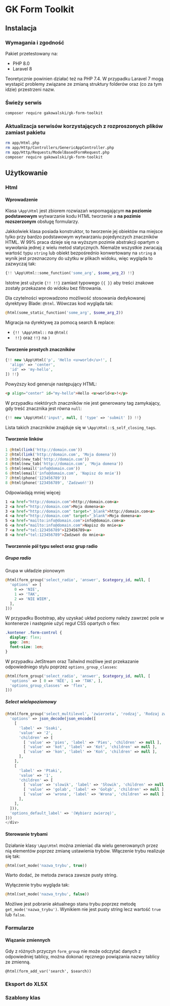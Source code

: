 # GK Form Toolkit

## Instalacja

### Wymagania i zgodność

Pakiet przetestowany na:

* PHP 8.0
* Laravel 8

Teoretycznie powinien działać też na PHP 7.4. W przypadku Laravel 7 mogą wystapić problemy związane ze zmianą struktury folderów oraz (co za tym idzie) przestrzeni nazw.

### Świeży serwis

```bash
composer require gakowalski/gk-form-toolkit
```

### Aktualizacja serwisów korzystających z rozproszonych plików zamiast pakietu

```bash
rm app/Html.php
rm app/Http/Controllers/GenericAppController.php
rm app/Http/Requests/ModelBasedFormRequest.php
composer require gakowalski/gk-form-toolkit
```

## Użytkowanie

### Html

#### Wprowadzenie

Klasa `\App\Html` jest zbiorem rozwiazań wspomagającym **na poziomie podstawowym** wytwarzanie kodu HTML tworzenie a **na pozimie rozszerzonym** obsługę formularzy.

Jakkolwiek klasa posiada konstruktor, to tworzenie jej obiektów ma miejsce tylko przy bardzo podstawowym wytwarzaniu pojedynczych znaczników HTML. W 99% praca dzieje się na wyższym pozimie abstrakcji opartym o wywołania jednej z wielu metod statycznych. Niemalże wszystkie zwracają wartość typu `string` lub obiekt bezpośrednio konwertowany na `string` a wynik jest przeznaczony do użytku w plikach widoku, więc wygląda to zazwyczaj tak:

```php
{!! \App\Html::some_function('some_arg', $some_arg_2) !!}
```

Istotne jest użycie `{!! !!}` zamiast typowego `{{ }}` aby treści znakowe zostały przekazane do widoku bez filtrowania.

Dla czytelności wprowadzono możliwość stosowania dedykowanej dyrektywy Blade: `@html`. Wówczas kod wygląda tak:

```php
@html(some_static_function('some_arg', $some_arg_2))
```

Migracja na dyrektywę za pomocą search & replace:

* `{!! \App\Html::` na `@html(`
* ` !!}` oraz `!!}` na `)`

#### Tworzenie prostych znaczników

```php
{!! new \App\Html('p', 'Hello <u>world</u>!', [
  'align' => 'center',
  'id' => 'my-hello',
]) !!}
```

Powyższy kod generuje następujący HTML:

```html
<p align="center" id="my-hello">Hello <u>world<u>!</p>
```

W przypadku niektórych znaczników nie jest generowany tag zamykający, gdy treść znacznika jest równa `null`:

```php
{!! new \App\Html('input', null, [ 'type' => 'submit' ]) !!}
```

Lista takich znaczników znajduje się w `\App\Html::$_self_closing_tags`.

#### Tworzenie linków

```php
1 @html(link('http://domain.com'))
2 @html(link('http://domain.com', 'Moja domena'))
3 @html(new_tab('http://domain.com'))
4 @html(new_tab('http://domain.com', 'Moja domena'))
5 @html(email('info@domain.com'))
6 @html(email('info@domain.com', 'Napisz do mnie'))
7 @html(phone('123456789'))
8 @html(phone('123456789', 'Zadzwoń!'))
```

Odpowiadają mniej więcej:

```html
1 <a href="http://domain.com">http://domain.com<a>
2 <a href="http://domain.com">Moja domena<a>
3 <a href="http://domain.com" target="_blank">http://domain.com<a>
4 <a href="http://domain.com" target="_blank">Moja domena<a>
5 <a href="mailto:info@domain.com">info@domain.com<a>
6 <a href="mailto:info@domain.com">Napisz do mnie<a>
7 <a href="tel:123456789">123456789<a>
8 <a href="tel:123456789">Zadzwoń do mnie<a>
```

#### Tworzennie pól typu select oraz grup radio

##### Grupa radio

Grupa w układzie pionowym

```php
@html(form_group('select_radio', 'answer', $category_id, null, [
  'options' => [
    0 => 'NIE',
    1 => 'TAK',
    2 => 'NIE WIEM',
  ],
]))
```

W przypadku Bootstrap, aby uzyskać układ poziomy należy zawrzeć pole w kontenerze i następnie użyć reguł CSS opartych o flex:

```css
.kontener .form-control {
  display: flex;
  gap: 2em;
  font-size: 1em;
}
```

W przypadku JetStream oraz Tailwind możliwe jest przekazanie odpowiedniego stylu poprzez `options_group_classes`:

```php
@html(form_group('select_radio', 'answer', $category_id, null, [
  'options' => [ 0 => 'NIE', 1 => 'TAK', ],
  'options_group_classes' => 'flex',
]))
```

##### Select wielopoziomowy

```php
@html(form_group('select_multilevel', 'zwierzeta', 'rodzaj', 'Rodzaj zwierzęcia', [
  'options' => json_decode(json_encode([
    [
      'label' => 'Ssaki',
      'value' => '2',
      'children' => [
        [ 'value' => 'pies', 'label' => 'Pies', 'children' => null ],
        [ 'value' => 'kot', 'label' => 'Kot', 'children' => null ],
        [ 'value' => 'kon', 'label' => 'Koń', 'children' => null ],
      ],
    ],
    [
      'label' => 'Ptaki',
      'value' => '1',
      'children' => [
        [ 'value' => 'slowik', 'label' => 'Słowik', 'children' => null ],
        [ 'value' => 'golab', 'label' => 'Gołąb', 'children' => null ],
        [ 'value' => 'wrona', 'label' => 'Wrona', 'children' => null ],
      ],
    ],
  ])),
  'options_default_label' => '(Wybierz zwierzę)',
]))
</div>
```

#### Sterowanie trybami

Działanie klasy `\App\Html` można zmieniać dla wielu generowanych przez nią elementów poprzez zmianę ustawienia trybów. Włączenie trybu realizuje się tak:

```php
@html(set_mode('nazwa_trybu', true))
```

Warto dodać, że metoda zwraca zawsze pusty string.

Wyłączenie trybu wygląda tak:

```php
@html(set_mode('nazwa_trybu', false))
```

Możliwe jest pobranie aktualnego stanu trybu poprzez metodę `get_mode('nazwa_trybu')`. Wynikiem nie jest pusty string lecz wartość `true` lub `false`.

### Formularze

#### Wiązanie zmiennych

Gdy z różnych przyczyn `form_group` nie może odczytać danych z odpowiedniej tablicy, można dokonać ręcznego powiązania nazwy tablicy ze zmienną.

```
@html(form_add_var('search', $search))
```

### Eksport do XLSX

### Szablony klas
